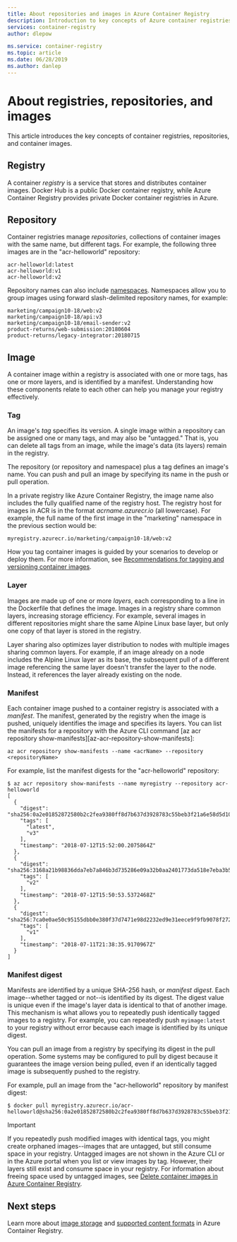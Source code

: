```yaml
---
title: About repositories and images in Azure Container Registry
description: Introduction to key concepts of Azure container registries, repositories, and container images.
services: container-registry
author: dlepow

ms.service: container-registry
ms.topic: article
ms.date: 06/28/2019
ms.author: danlep
---
```


# About registries, repositories, and images

This article introduces the key concepts of container registries, repositories, and container images. 

## Registry

A container *registry* is a service that stores and distributes container images. Docker Hub is a public Docker container registry, while Azure Container Registry provides private Docker container registries in Azure. 

## Repository

Container registries manage *repositories*, collections of container images with the same name, but different tags. For example, the following three images are in the "acr-helloworld" repository:

```
acr-helloworld:latest
acr-helloworld:v1
acr-helloworld:v2
```

Repository names can also include [namespaces](container-registry-best-practices.md#repository-namespaces). Namespaces allow you to group images using forward slash-delimited repository names, for example:

```
marketing/campaign10-18/web:v2
marketing/campaign10-18/api:v3
marketing/campaign10-18/email-sender:v2
product-returns/web-submission:20180604
product-returns/legacy-integrator:20180715
```

## Image

A container image within a registry is associated with one or more tags, has one or more layers, and is identified by a manifest. Understanding how these components relate to each other can help you manage your registry effectively.

### Tag

An image's *tag* specifies its version. A single image within a repository can be assigned one or many tags, and may also be "untagged." That is, you can delete all tags from an image, while the image's data (its layers) remain in the registry.

The repository (or repository and namespace) plus a tag defines an image's name. You can push and pull an image by specifying its name in the push or pull operation.

In a private registry like Azure Container Registry, the image name also includes the fully qualified name of the registry host. The registry host for images in ACR is in the format *acrname.azurecr.io* (all lowercase). For example, the full name of the first image in the "marketing" namespace in the previous section would be:

```
myregistry.azurecr.io/marketing/campaign10-18/web:v2
```

How you tag container images is guided by your scenarios to develop or deploy them. For more information, see [Recommendations for tagging and versioning container images](container-registry-image-tagging-versioning.md).

### Layer

Images are made up of one or more *layers*, each corresponding to a line in the Dockerfile that defines the image. Images in a registry share common layers, increasing storage efficiency. For example, several images in different repositories might share the same Alpine Linux base layer, but only one copy of that layer is stored in the registry.

Layer sharing also optimizes layer distribution to nodes with multiple images sharing common layers. For example, if an image already on a node includes the Alpine Linux layer as its base, the subsequent pull of a different image referencing the same layer doesn't transfer the layer to the node. Instead, it references the layer already existing on the node.

### Manifest

Each container image pushed to a container registry is associated with a *manifest*. The manifest, generated by the registry when the image is pushed, uniquely identifies the image and specifies its layers. You can list the manifests for a repository with the Azure CLI command [az acr repository show-manifests][az-acr-repository-show-manifests]:

```azurecli
az acr repository show-manifests --name <acrName> --repository <repositoryName>
```

For example, list the manifest digests for the "acr-helloworld" repository:

```console
$ az acr repository show-manifests --name myregistry --repository acr-helloworld
[
  {
    "digest": "sha256:0a2e01852872580b2c2fea9380ff8d7b637d3928783c55beb3f21a6e58d5d108",
    "tags": [
      "latest",
      "v3"
    ],
    "timestamp": "2018-07-12T15:52:00.2075864Z"
  },
  {
    "digest": "sha256:3168a21b98836dda7eb7a846b3d735286e09a32b0aa2401773da518e7eba3b57",
    "tags": [
      "v2"
    ],
    "timestamp": "2018-07-12T15:50:53.5372468Z"
  },
  {
    "digest": "sha256:7ca0e0ae50c95155dbb0e380f37d7471e98d2232ed9e31eece9f9fb9078f2728",
    "tags": [
      "v1"
    ],
    "timestamp": "2018-07-11T21:38:35.9170967Z"
  }
]
```

### Manifest digest

Manifests are identified by a unique SHA-256 hash, or *manifest digest*. Each image--whether tagged or not--is identified by its digest. The digest value is unique even if the image's layer data is identical to that of another image. This mechanism is what allows you to repeatedly push identically tagged images to a registry. For example, you can repeatedly push `myimage:latest` to your registry without error because each image is identified by its unique digest.

You can pull an image from a registry by specifying its digest in the pull operation. Some systems may be configured to pull by digest because it guarantees the image version being pulled, even if an identically tagged image is subsequently pushed to the registry.

For example, pull an image from the "acr-helloworld" repository by manifest digest:

```console
$ docker pull myregistry.azurecr.io/acr-helloworld@sha256:0a2e01852872580b2c2fea9380ff8d7b637d3928783c55beb3f21a6e58d5d108
```

> [!IMPORTANT]
> If you repeatedly push modified images with identical tags, you might create orphaned images--images that are untagged, but still consume space in your registry. Untagged images are not shown in the Azure CLI or in the Azure portal when you list or view images by tag. However, their layers still exist and consume space in your registry. For information about freeing space used by untagged images, see [Delete container images in Azure Container Registry](container-registry-delete.md).


## Next steps

Learn more about [image storage](container-registry-storage.md) and [supported content formats](container-registry-image-formats) in Azure Container Registry.


